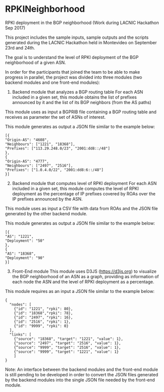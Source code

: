 # RPKINeighborhood
RPKI deployment in the BGP neighborhood (Work during LACNIC Hackathon Sep 2017)

This project includes the sample inputs, sample outputs and the scripts generated during the LACNIC Hackathon held in Montevideo on September 23rd and 24th.

The goal is to understand the level of RPKI deployment of the BGP neighborhood of a given ASN.

In order for the participants that joined the team to be able to make progress in parallel, the project was divided into three modules (two backend modules and one front-end modules):

1) Backend module that analyzes a BGP routing table
For each ASN included in a given set, this module obtains the list of prefixes announced by it and the list of its BGP neighbors (from the AS paths)

This module uses as input a BGPRIB file containing a BGP routing table and receives as parameter the set of ASNs of interest.

This module generates as output a JSON file similar to the example below:
```
[{
"Origin-AS": "4608",
"Neighbours": ["1221", "18368"],
"Prefixes": ["113.29.248.0/23", "2001:dd8::/48"]
},
{
"Origin-AS": "4777",
"Neighbours": ["2497", "2516"],
"Prefixes": ["1.0.4.0/22", "2001:dd8:6::/48"]
}]
```

2) Backend module that computes level of RPKI deployment
For each ASN included in a given set, this module computes the level of RPKI deployment as the percentage of IP prefixes covered by ROAs over the IP prefixes announced by the ASN.

This module uses as input a CSV file with data from ROAs and the JSON file generated by the other backend module.

This module generates as output a JSON file similar to the example below:

```
[{
"AS": "1221",
"Deployment": "50"
},
{
"AS": "18368",
"Deployment": "90"
}]
```

3) Front-End module
This module uses D3JS (https://d3js.org) to visualize the BGP neighborhood of an ASN as a graph, providing as information of each node the ASN and the level of RPKI deployment as a percentage.

This module requires as an input a JSON file similar to the example below:

```
{
  "nodes": [
    {"id": "1221", "rpki": 80},
    {"id": "18368","rpki": 78},
    {"id": "2497", "rpki": 16},
    {"id": "2516", "rpki": 1},
    {"id": "9999", "rpki": 0}
  ],
  "links": [
    {"source": "18368", "target": "1221", "value": 1},
    {"source": "2497", "target": "2516", "value": 1},
    {“source": "9999", "target": "2516", "value": 1},
    {"source": "9999", "target": "1221", "value": 1}
    ]
}
```

Note: An interface between the backend modules and the front-end module is still pending to be developed in order to convert the JSON files generated by the backend modules into the single JSON file needed by the front-end module.
